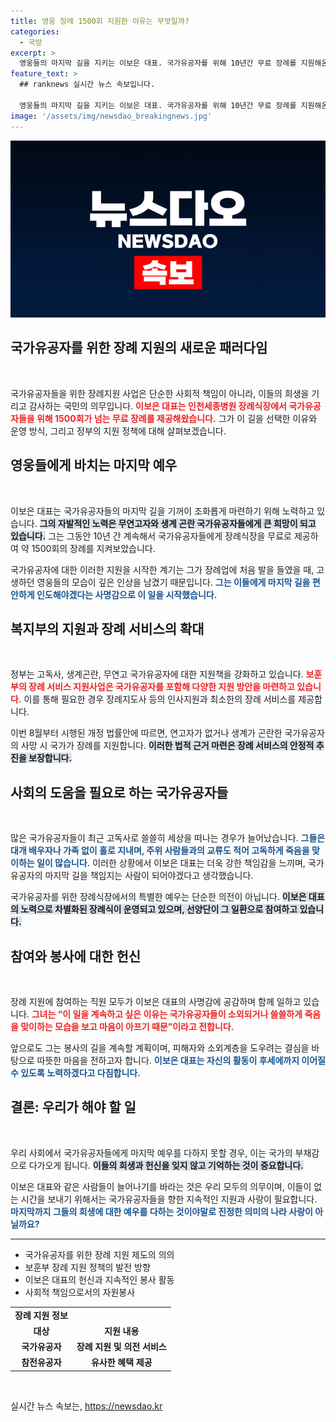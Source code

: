 ```yaml
---
title: 영웅 장례 1500회 지원한 이유는 무엇일까?
categories:
  - 국방
excerpt: >
  영웅들의 마지막 길을 지키는 이보은 대표. 국가유공자를 위해 10년간 무료 장례를 지원해온 그녀는 국민훈장 동백장을 수상하며 그 뒷이야기를 전합니다. 헌신의 힘을 함께 느껴보세요!
feature_text: >
  ## ranknews 실시간 뉴스 속보입니다.

  영웅들의 마지막 길을 지키는 이보은 대표. 국가유공자를 위해 10년간 무료 장례를 지원해온 그녀는 국민훈장 동백장을 수상하며 그 뒷이야기를 전합니다. 헌신의 힘을 함께 느껴보세요!
image: '/assets/img/newsdao_breakingnews.jpg'
---
```


<p><img src="/assets/img/newsdao_breakingnews.jpg" alt="ranknews 속보" /></p>

<h2 data-ke-size="size26">국가유공자를 위한 장례 지원의 새로운 패러다임</h2>

<p data-ke-size="size16">&nbsp;</p>

<p>국가유공자들을 위한 장례지원 사업은 단순한 사회적 책임이 아니라, 이들의 희생을 기리고 감사하는 국민의 의무입니다. <b><span style="color: #ee2323;">이보은 대표는 인천세종병원 장례식장에서 국가유공자들을 위해 1500회가 넘는 무료 장례를 제공해왔습니다.</span></b> 그가 이 길을 선택한 이유와 운영 방식, 그리고 정부의 지원 정책에 대해 살펴보겠습니다.</p>

<h2 data-ke-size="size26">영웅들에게 바치는 마지막 예우</h2>

<p data-ke-size="size16">&nbsp;</p>

<p>이보은 대표는 국가유공자들의 마지막 길을 기꺼이 조화롭게 마련하기 위해 노력하고 있습니다. <b><span style="background-color: #21538527;">그의 자발적인 노력은 무연고자와 생계 곤란 국가유공자들에게 큰 희망이 되고 있습니다.</span></b> 그는 그동안 10년 간 계속해서 국가유공자들에게 장례식장을 무료로 제공하여 약 1500회의 장례를 지켜보았습니다. </p>

<p>국가유공자에 대한 이러한 지원을 시작한 계기는 그가 장례업에 처음 발을 들였을 때, 고생하던 영웅들의 모습이 깊은 인상을 남겼기 때문입니다. <b><span style="color: #1a5490;">그는 이들에게 마지막 길을 편안하게 인도해야겠다는 사명감으로 이 일을 시작했습니다.</span></b> </p>

<h2 data-ke-size="size26">복지부의 지원과 장례 서비스의 확대</h2>

<p data-ke-size="size16">&nbsp;</p>

<p>정부는 고독사, 생계곤란, 무연고 국가유공자에 대한 지원책을 강화하고 있습니다. <b><span style="color: #ee2323;">보훈부의 장례 서비스 지원사업은 국가유공자를 포함해 다양한 지원 방안을 마련하고 있습니다.</span></b> 이를 통해 필요한 경우 장례지도사 등의 인사지원과 최소한의 장례 서비스를 제공합니다.</p>

<p>이번 8월부터 시행된 개정 법률안에 따르면, 연고자가 없거나 생계가 곤란한 국가유공자의 사망 시 국가가 장례를 지원합니다. <b><span style="background-color: #21538527;">이러한 법적 근거 마련은 장례 서비스의 안정적 추진을 보장합니다.</span></b> </p>

<h2 data-ke-size="size26">사회의 도움을 필요로 하는 국가유공자들</h2>

<p data-ke-size="size16">&nbsp;</p>

<p>많은 국가유공자들이 최근 고독사로 쓸쓸히 세상을 떠나는 경우가 늘어났습니다. <b><span style="color: #1a5490;">그들은 대개 배우자나 가족 없이 홀로 지내며, 주위 사람들과의 교류도 적어 고독하게 죽음을 맞이하는 일이 많습니다.</span></b> 이러한 상황에서 이보은 대표는 더욱 강한 책임감을 느끼며, 국가유공자의 마지막 길을 책임지는 사람이 되어야겠다고 생각했습니다.</p>

<p>국가유공자를 위한 장례식장에서의 특별한 예우는 단순한 의전이 아닙니다. <b><span style="background-color: #21538527;">이보은 대표의 노력으로 차별화된 장례식이 운영되고 있으며, 선양단이 그 일환으로 참여하고 있습니다.</span></b> </p>

<h2 data-ke-size="size26">참여와 봉사에 대한 헌신</h2>

<p data-ke-size="size16">&nbsp;</p>

<p>장례 지원에 참여하는 직원 모두가 이보은 대표의 사명감에 공감하며 함께 일하고 있습니다. <b><span style="color: #ee2323;">그녀는 “이 일을 계속하고 싶은 이유는 국가유공자들이 소외되거나 쓸쓸하게 죽음을 맞이하는 모습을 보고 마음이 아프기 때문”이라고 전합니다.</span></b> </p>

<p>앞으로도 그는 봉사의 길을 계속할 계획이며, 피해자와 소외계층을 도우려는 결심을 바탕으로 따뜻한 마음을 전하고자 합니다. <b><span style="color: #1a5490;">이보은 대표는 자신의 활동이 후세에까지 이어질 수 있도록 노력하겠다고 다짐합니다.</span></b></p>

<h2 data-ke-size="size26">결론: 우리가 해야 할 일</h2>

<p data-ke-size="size16">&nbsp;</p>

<p>우리 사회에서 국가유공자들에게 마지막 예우를 다하지 못할 경우, 이는 국가의 부채감으로 다가오게 됩니다. <b><span style="background-color: #21538527;">이들의 희생과 헌신을 잊지 않고 기억하는 것이 중요합니다.</span></b> </p>

<p>이보은 대표와 같은 사람들이 늘어나기를 바라는 것은 우리 모두의 의무이며, 이들이 없는 시간을 보내기 위해서는 국가유공자들을 향한 지속적인 지원과 사랑이 필요합니다. <b><span style="color: #1a5490;">마지막까지 그들의 희생에 대한 예우를 다하는 것이야말로 진정한 의미의 나라 사랑이 아닐까요?</span></b></p>

<hr>

<ul>
  <li>국가유공자를 위한 장례 지원 제도의 의의</li>
  <li>보훈부 장례 지원 정책의 발전 방향</li>
  <li>이보은 대표의 헌신과 지속적인 봉사 활동</li>
  <li>사회적 책임으로서의 자원봉사</li>
</ul>

<table style="width:100%">
  <tr>
    <td style="text-align: center; height: 17px;"><b>장례 지원 정보</b></td>
  </tr>
  <tr>
    <td style="text-align: center; height: 17px;"><b>대상</b></td>
    <td style="text-align: center; height: 17px;"><b>지원 내용</b></td>
  </tr>
  <tr>
    <td style="text-align: center; height: 17px;"><b>국가유공자</b></td>
    <td style="text-align: center; height: 17px;"><b>장례 지원 및 의전 서비스</b></td>
  </tr>
  <tr>
    <td style="text-align: center; height: 17px;"><b>참전유공자</b></td>
    <td style="text-align: center; height: 17px;"><b>유사한 혜택 제공</b></td>
  </tr>
</table>

<p data-ke-size="size16">&nbsp;</p>
실시간 뉴스 속보는, <a href="https://newsdao.kr" rel="dofollow">https://newsdao.kr</a>


